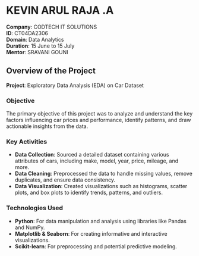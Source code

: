 # KEVIN ARUL RAJA .A 

**Company**: CODTECH IT SOLUTIONS  
**ID**: CT04DA2306  
**Domain**: Data Analytics  
**Duration**: 15 June to 15 July  
**Mentor**: SRAVANI GOUNI  

## Overview of the Project

**Project**: Exploratory Data Analysis (EDA) on Car Dataset

### Objective

The primary objective of this project was to analyze and understand the key factors influencing car prices and performance, identify patterns, and draw actionable insights from the data.

### Key Activities

- **Data Collection**: Sourced a detailed dataset containing various attributes of cars, including make, model, year, price, mileage, and more.
- **Data Cleaning**: Preprocessed the data to handle missing values, remove duplicates, and ensure data consistency.
- **Data Visualization**: Created visualizations such as histograms, scatter plots, and box plots to identify trends, patterns, and outliers.

### Technologies Used

- **Python**: For data manipulation and analysis using libraries like Pandas and NumPy.
- **Matplotlib & Seaborn**: For creating informative and interactive visualizations.
- **Scikit-learn**: For preprocessing and potential predictive modeling.
